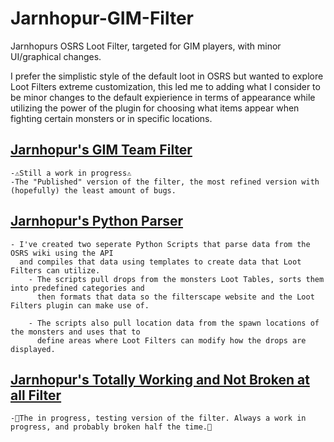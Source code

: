# **Jarnhopur-GIM-Filter**
Jarnhopurs OSRS Loot Filter, targeted for GIM players, with minor UI/graphical changes.

I prefer the simplistic style of the default loot in OSRS but wanted to explore Loot Filters extreme customization, this led me to adding what I consider to be minor changes to the default expierience in terms of appearance while utilizing the power of the plugin for choosing what items appear when fighting certain monsters or in specific locations.

## [**Jarnhopur's GIM Team Filter**](https://github.com/Wizard12892/Jarnhopur-GIM-Filter/blob/main/filter.rs2f)
    -⚠️Still a work in progress⚠️
    -The "Published" version of the filter, the most refined version with (hopefully) the least amount of bugs.

## [**Jarnhopur's Python Parser**](hthttps://github.com/Wizard12892/Jarnhopur-GIM-Filter/tree/main/Parser)
    - I've created two seperate Python Scripts that parse data from the OSRS wiki using the API 
      and compiles that data using templates to create data that Loot Filters can utilize.
        - The scripts pull drops from the monsters Loot Tables, sorts them into predefined categories and 
          then formats that data so the filterscape website and the Loot Filters plugin can make use of.
        
        - The scripts also pull location data from the spawn locations of the monsters and uses that to 
          define areas where Loot Filters can modify how the drops are displayed.

## [**Jarnhopur's Totally Working and Not Broken at all Filter**](https://github.com/Wizard12892/Jarnhopur-GIM-Filter/blob/main/testfilter.rs2f)
    -🚫The in progress, testing version of the filter. Always a work in progress, and probably broken half the time.🚫